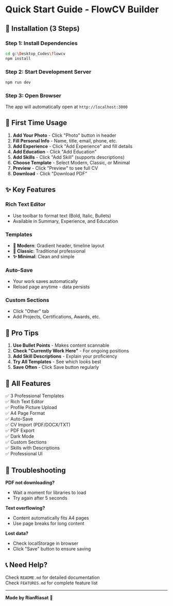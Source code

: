 # Quick Start Guide - FlowCV Builder

## 🚀 Installation (3 Steps)

### Step 1: Install Dependencies
```bash
cd g:\Desktop_Codes\flowcv
npm install
```

### Step 2: Start Development Server
```bash
npm run dev
```

### Step 3: Open Browser
The app will automatically open at `http://localhost:3000`

## 📝 First Time Usage

1. **Add Your Photo** - Click "Photo" button in header
2. **Fill Personal Info** - Name, title, email, phone, etc.
3. **Add Experience** - Click "Add Experience" and fill details
4. **Add Education** - Click "Add Education" 
5. **Add Skills** - Click "Add Skill" (supports descriptions)
6. **Choose Template** - Select Modern, Classic, or Minimal
7. **Preview** - Click "Preview" to see full CV
8. **Download** - Click "Download PDF"

## ✨ Key Features

### Rich Text Editor
- Use toolbar to format text (Bold, Italic, Bullets)
- Available in Summary, Experience, and Education

### Templates
- **🎨 Modern**: Gradient header, timeline layout
- **📄 Classic**: Traditional professional
- **✨ Minimal**: Clean and simple

### Auto-Save
- Your work saves automatically
- Reload page anytime - data persists

### Custom Sections
- Click "Other" tab
- Add Projects, Certifications, Awards, etc.

## 🎯 Pro Tips

1. **Use Bullet Points** - Makes content scannable
2. **Check "Currently Work Here"** - For ongoing positions
3. **Add Skill Descriptions** - Explain your proficiency
4. **Try All Templates** - See which looks best
5. **Save Often** - Click Save button regularly

## 📱 All Features

✅ 3 Professional Templates  
✅ Rich Text Editor  
✅ Profile Picture Upload  
✅ A4 Page Format  
✅ Auto-Save  
✅ CV Import (PDF/DOCX/TXT)  
✅ PDF Export  
✅ Dark Mode  
✅ Custom Sections  
✅ Skills with Descriptions  
✅ Professional UI  

## 🐛 Troubleshooting

**PDF not downloading?**
- Wait a moment for libraries to load
- Try again after 5 seconds

**Text overflowing?**
- Content automatically fits A4 pages
- Use page breaks for long content

**Lost data?**
- Check localStorage in browser
- Click "Save" button to ensure saving

## 📞 Need Help?

Check `README.md` for detailed documentation  
Check `FEATURES.md` for complete feature list

---

**Made by RianRiasat** 🎨
